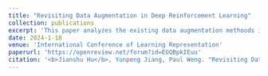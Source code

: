 ```yaml
---
title: "Revisiting Data Augmentation in Deep Reinforcement Learning"
collection: publications
excerpt: 'This paper analyzes the existing data augmentation methoods in Deep Reinforcement Learning and makes recommendations on how to apply data augmentation in DRL.'
date: 2024-1-18
venue: 'International Conference of Learning Representation'
paperurl: 'https://openreview.net/forum?id=EGQBpkIEuu'
citation: '<b>Jianshu Hu</b>, Yunpeng Jiang, Paul Weng. "Revisiting Data Augmentation in Deep Reinforcement Learning." ICLR 2024.'
---
```

